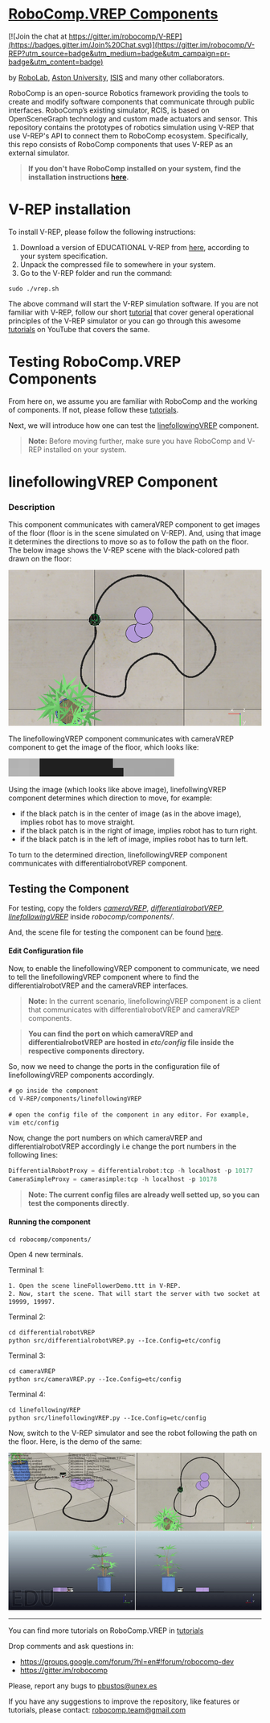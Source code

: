 [RoboComp.VREP Components](http://robocomp.org)
===============================

[![Join the chat at https://gitter.im/robocomp/V-REP](https://badges.gitter.im/Join%20Chat.svg)](https://gitter.im/robocomp/V-REP?utm_source=badge&utm_medium=badge&utm_campaign=pr-badge&utm_content=badge)

by [RoboLab](http://robolab.unex.es), [Aston University](https://www2.aston.ac.uk/eas), [ISIS](http://www.grupoisis.uma.es/index.php?option=com_jresearch&view=staff&Itemid=3&lang=es) and many other collaborators.

RoboComp is an open-source Robotics framework providing the tools to create and modify software components that communicate through public interfaces. RoboComp’s existing simulator, RCIS, is based on OpenSceneGraph technology and custom made actuators and sensor. This repository contains the prototypes of robotics simulation using V-REP that use V-REP's API to connect them to RoboComp ecosystem. Specifically, this repo consists of RoboComp components that uses V-REP as an external simulator.

> **If you don't have RoboComp installed on your system, find the installation instructions [here](https://github.com/robocomp/robocomp).**


# V-REP installation

To install V-REP, please follow the following instructions:

1. Download a version of EDUCATIONAL V-REP from [here](http://www.coppeliarobotics.com/downloads.html), according to your system specification. 
2. Unpack the compressed file to somewhere in your system. 
3. Go to the V-REP folder and run the command:
```
sudo ./vrep.sh
```

The above command will start the V-REP simulation software.
If you are not familiar with V-REP, follow our short [tutorial](https://github.com/robocomp/V-REP/blob/master/doc/V-REP_API.md) that cover general operational principles of the V-REP simulator or you can go through this awesome [tutorials](https://www.youtube.com/playlist?list=PL38P7Q24q4XA7c0uNj0kO4or-bKhFYdIg) on YouTube that covers the same.


# Testing RoboComp.VREP Components

From here on, we assume you are familiar with RoboComp and the working of components. If not, please follow these [tutorials](https://github.com/robocomp/robocomp/blob/stable/doc/README.md).

Next, we will introduce how one can test the [linefollowingVREP](https://github.com/robocomp/V-REP/tree/master/components/linefollowingVREP) component.

> **Note:**  Before moving further, make sure you have RoboComp and V-REP installed on your system.

# linefollowingVREP Component

### Description

This component communicates with cameraVREP component to get images of the floor (floor is in the scene simulated on V-REP). And, using that image it determines the directions to move so as to follow the path on the floor.
The below image shows the V-REP scene with the black-colored path drawn on the floor:

![Path](./doc/images/path.png)

The linefollowingVREP component communicates with cameraVREP component to get the image of the floor, which looks like:

![camera Image](./doc/images/cameraImage.png)

Using the image (which looks like above image), linefollwingVREP component determines which direction to move, for example:
- if the black patch is in the center of image (as in the above image), implies robot has to move straight.
- if the black patch is in the right of image, implies robot has to turn right.
- if the black patch is in the left of image, implies robot has to turn left.

To turn to the determined direction, linefollowingVREP component communicates with differentialrobotVREP component.

## Testing the Component

For testing, copy the folders [*cameraVREP*](./components/cameraVREP), [*differentialrobotVREP*](./components/differentialrobotVREP), [*linefollowingVREP*](./components/linefollowingVREP) inside _robocomp/components/_.

And, the scene file for testing the component can be found [here](./components/hexapod/lineFollowerDemo.ttt).

#### Edit Configuration file

Now, to enable the linefollowingVREP component to communicate, we need to tell the linefollowingVREP component where to find the differentialrobotVREP and the cameraVREP interfaces. 

> **Note:** In the current scenario, linefollowingVREP component is a client that communicates with differentialrobotVREP and cameraVREP components.

> **You can find the port on which cameraVREP and differentialrobotVREP are hosted in _etc/config_ file inside the respective components directory.**



So, now we need to change the ports in the configuration file of linefollowingVREP components accordingly.

```
# go inside the component
cd V-REP/components/linefollowingVREP

# open the config file of the component in any editor. For example,
vim etc/config

```

Now, change the port numbers on which cameraVREP and differentialrobotVREP accordingly i.e change the port numbers in the following lines:

```python
DifferentialRobotProxy = differentialrobot:tcp -h localhost -p 10177
CameraSimpleProxy = camerasimple:tcp -h localhost -p 10178
```


> **Note: The current config files are already well setted up, so you can test the components directly**.



#### Running the component

```
cd robocomp/components/
```
Open 4 new terminals.

Terminal 1: 
```
1. Open the scene lineFollowerDemo.ttt in V-REP.
2. Now, start the scene. That will start the server with two socket at 19999, 19997.
```

Terminal 2:
```
cd differentialrobotVREP
python src/differentialrobotVREP.py --Ice.Config=etc/config
```

Terminal 3: 
```
cd cameraVREP
python src/cameraVREP.py --Ice.Config=etc/config
```

Terminal 4: 
```
cd linefollowingVREP
python src/linefollowingVREP.py --Ice.Config=etc/config
```


Now, switch to the V-REP simulator and see the robot following the path on the floor. Here, is the demo of the same:



![linefollower](./doc/images/linefollower.gif)




---------------------------------------------------------------------
You can find more tutorials on RoboComp.VREP in [tutorials](doc/README.md) 

Drop comments and ask questions in:

- https://groups.google.com/forum/?hl=en#!forum/robocomp-dev
- https://gitter.im/robocomp

Please, report any bugs to pbustos@unex.es

If you have any suggestions to improve the repository, like features or tutorials, please contact: robocomp.team@gmail.com 

